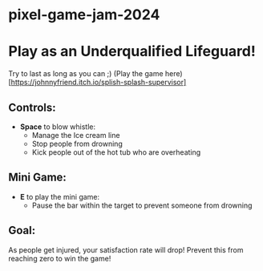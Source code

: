 # pixel-game-jam-2024

# Play as an Underqualified Lifeguard!

Try to last as long as you can ;)
(Play the game here)[https://johnnyfriend.itch.io/splish-splash-supervisor]

## Controls:

- **Space** to blow whistle:
    - Manage the Ice cream line
    - Stop people from drowning
    - Kick people out of the hot tub who are overheating

## Mini Game:

- **E** to play the mini game:
    - Pause the bar within the target to prevent someone from drowning

## Goal:

As people get injured, your satisfaction rate will drop! Prevent this from reaching zero to win the game!

